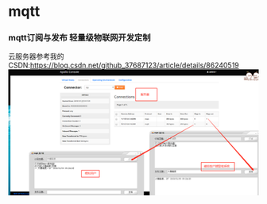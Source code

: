 # mqtt
   ### mqtt订阅与发布 轻量级物联网开发定制 
云服务器参考我的CSDN:https://blog.csdn.net/github_37687123/article/details/86240519
![image](https://github.com/210843013/mqtt/blob/master/%E8%AE%A2%E9%98%85.png)
